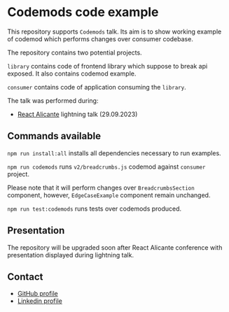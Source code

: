 # Codemods code example

This repository supports `Codemods` talk. Its aim is to show working example of codemod which performs changes over consumer codebase.

The repository contains two potential projects.

`library` contains code of frontend library which suppose to break api exposed. It also contains codemod example.

`consumer` contains code of application consuming the `library`.

The talk was performed during:

- [React Alicante](https://reactalicante.es/) lightning talk (29.09.2023)

## Commands available

`npm run install:all` installs all dependencies necessary to run examples.

`npm run codemods` runs `v2/breadcrumbs.js` codemod against `consumer` project.

Please note that it will perform changes over `BreadcrumbsSection` component, however, `EdgeCaseExample` component remain unchanged.

`npm run test:codemods` runs tests over codemods produced. 

## Presentation

The repository will be upgraded soon after React Alicante conference with presentation displayed during lightning talk.

## Contact

- [GitHub profile](https://github.com/LukaszNowakPL/)
- [Linkedin profile](https://linkedin.com/in/łukasz-nowak-533844101)
